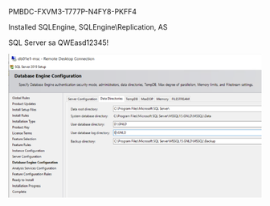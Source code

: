 PMBDC-FXVM3-T777P-N4FY8-PKFF4

Installed SQLEngine, SQLEngine\Replication, AS

SQL Server sa QWEasd12345!

![image.png](/.attachments/image-1d9cfcf6-76f3-4167-aa36-5113831341c3.png)
